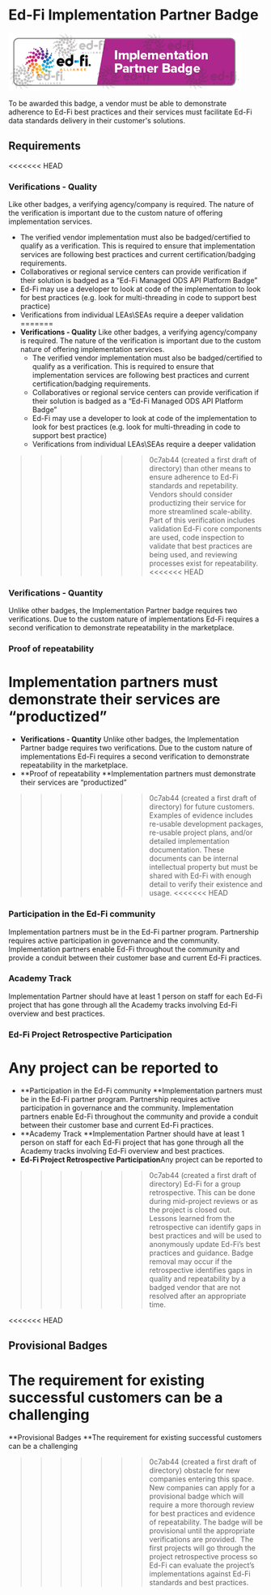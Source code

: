 # Ed-Fi Implementation Partner Badge

![Ed-Fi Implementation Partner Badge](../img/Ed-Fi%20Implementation%20Partner%20Badge-Watermarked.png)

To be awarded this badge, a vendor must be able to demonstrate adherence to
Ed-Fi best practices and their services must facilitate Ed-Fi data standards
delivery in their customer's solutions.

## Requirements

<<<<<<< HEAD
### Verifications - Quality

Like other badges, a verifying agency/company is required. The nature of the
verification is important due to the custom nature of offering
implementation services.

* The verified vendor implementation must also be badged/certified to
        qualify as a verification. This is required to ensure that
        implementation services are following best practices and current
        certification/badging requirements.
* Collaboratives or regional service centers can provide verification if
        their solution is badged as a “Ed-Fi Managed ODS API Platform Badge”
* Ed-Fi may use a developer to look at code of the implementation to look
        for best practices (e.g. look for multi-threading in code to support
        best practice)
* Verifications from individual LEAs\\SEAs require a deeper validation
=======
* **Verifications - Quality**
    Like other badges, a verifying agency/company is required. The nature of the
    verification is important due to the custom nature of offering
    implementation services.
  * The verified vendor implementation must also be badged/certified to
        qualify as a verification. This is required to ensure that
        implementation services are following best practices and current
        certification/badging requirements.
  * Collaboratives or regional service centers can provide verification if
        their solution is badged as a “Ed-Fi Managed ODS API Platform Badge”
  * Ed-Fi may use a developer to look at code of the implementation to look
        for best practices (e.g. look for multi-threading in code to support
        best practice)
  * Verifications from individual LEAs\\SEAs require a deeper validation
>>>>>>> 0c7ab44 (created a first draft of directory)
        than other means to ensure adherence to Ed-Fi standards and
        repetability.  Vendors should consider productizing their service for
        more streamlined scale-ability.  Part of this verification includes
        validation Ed-Fi core components are used, code inspection to validate
        that best practices are being used, and reviewing processes exist for
        repeatability.
<<<<<<< HEAD

### Verifications - Quantity

Unlike other badges, the Implementation Partner badge requires two
    verifications. Due to the custom nature of implementations Ed-Fi requires a
    second verification to demonstrate repeatability in the marketplace.

### Proof of repeatability

Implementation partners must demonstrate their services are “productized”
=======
* **Verifications - Quantity**
    Unlike other badges, the Implementation Partner badge requires two
    verifications. Due to the custom nature of implementations Ed-Fi requires a
    second verification to demonstrate repeatability in the marketplace.
* **Proof of repeatability
    **Implementation partners must demonstrate their services are “productized”
>>>>>>> 0c7ab44 (created a first draft of directory)
    for future customers. Examples of evidence includes re-usable development
    packages, re-usable project plans, and/or detailed implementation
    documentation. These documents can be internal intellectual property but
    must be shared with Ed-Fi with enough detail to verify their existence and
    usage.
<<<<<<< HEAD

### Participation in the Ed-Fi community

Implementation partners must be in the Ed-Fi partner program. Partnership
    requires active participation in governance and the community.
    Implementation partners enable Ed-Fi throughout the community and provide a
    conduit between their customer base and current Ed-Fi practices.

### Academy Track

Implementation Partner should have at least 1 person on staff for each
    Ed-Fi project that has gone through all the Academy tracks involving Ed-Fi
    overview and best practices.

### Ed-Fi Project Retrospective Participation

Any project can be reported to
=======
* **Participation in the Ed-Fi community
    **Implementation partners must be in the Ed-Fi partner program. Partnership
    requires active participation in governance and the community.
    Implementation partners enable Ed-Fi throughout the community and provide a
    conduit between their customer base and current Ed-Fi practices.
* **Academy Track
    **Implementation Partner should have at least 1 person on staff for each
    Ed-Fi project that has gone through all the Academy tracks involving Ed-Fi
    overview and best practices.
* **Ed-Fi Project Retrospective Participation**Any project can be reported to
>>>>>>> 0c7ab44 (created a first draft of directory)
    Ed-Fi for a group retrospective. This can be done during mid-project reviews
    or as the project is closed out.  Lessons learned from the retrospective can
    identify gaps in best practices and will be used to anonymously update
    Ed-Fi’s best practices and guidance. Badge removal may occur if the
    retrospective identifies gaps in quality and repeatability by a badged
    vendor that are not resolved after an appropriate time.

<<<<<<< HEAD
## Provisional Badges

The requirement for existing successful customers can be a challenging
=======
**Provisional Badges
**The requirement for existing successful customers can be a challenging
>>>>>>> 0c7ab44 (created a first draft of directory)
obstacle for new companies entering this space. New companies can apply for a
provisional badge which will require a more thorough review for best practices
and evidence of repeatability. The badge will be provisional until the
appropriate verifications are provided.  The first projects will go through the
project retrospective process so Ed-Fi can evaluate the project’s
implementations against Ed-Fi standards and best practices.

